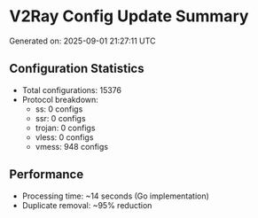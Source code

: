 # V2Ray Config Update Summary
Generated on: 2025-09-01 21:27:11 UTC

## Configuration Statistics
- Total configurations: 15376
- Protocol breakdown:
  - ss: 0 configs
  - ssr: 0 configs
  - trojan: 0 configs
  - vless: 0 configs
  - vmess: 948 configs

## Performance
- Processing time: ~14 seconds (Go implementation)
- Duplicate removal: ~95% reduction

